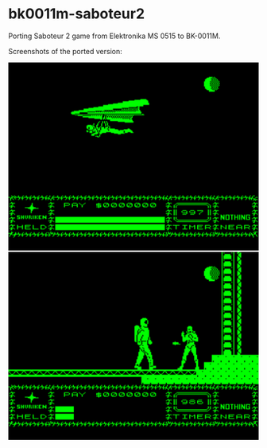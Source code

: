 # bk0011m-saboteur2
Porting Saboteur 2 game from Elektronika MS 0515 to BK-0011M.

Screenshots of the ported version:

![](screenshot/glider.png) ![](screenshot/guard.png)
